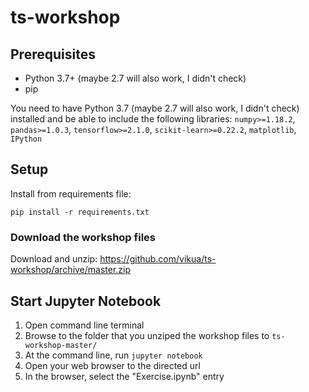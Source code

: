 # ts-workshop

## Prerequisites 

- Python 3.7+ (maybe 2.7 will also work, I didn't check)
- pip

You need to have Python 3.7 (maybe 2.7 will also work, I didn't check) installed and be able to include the following libraries:
`numpy>=1.18.2`, `pandas>=1.0.3`, `tensorflow>=2.1.0`, `scikit-learn>=0.22.2`, `matplotlib`, `IPython`


## Setup 

Install from requirements file: 

```
pip install -r requirements.txt
```

### Download the workshop files
Download and unzip:
https://github.com/vikua/ts-workshop/archive/master.zip

## Start Jupyter Notebook
1. Open command line terminal
1. Browse to the folder that you unziped the workshop files to `ts-workshop-master/`
1. At the command line, run `jupyter notebook`
1. Open your web browser to the directed url
1. In the browser, select the "Exercise.ipynb" entry